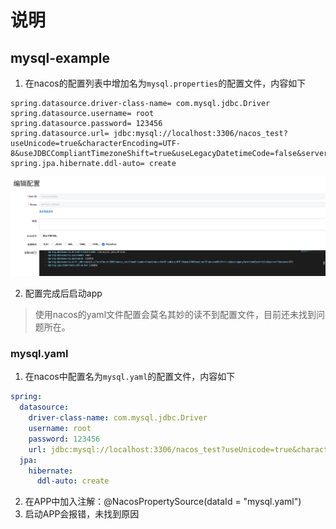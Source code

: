 # 说明
## mysql-example
1. 在nacos的配置列表中增加名为`mysql.properties`的配置文件，内容如下
```properties
spring.datasource.driver-class-name= com.mysql.jdbc.Driver
spring.datasource.username= root
spring.datasource.password= 123456
spring.datasource.url= jdbc:mysql://localhost:3306/nacos_test?useUnicode=true&characterEncoding=UTF-8&useJDBCCompliantTimezoneShift=true&useLegacyDatetimeCode=false&serverTimezone=UTC
spring.jpa.hibernate.ddl-auto= create
```

![nacos-mysql-properties.png](./assets/nacos-mysql-properties.png)

2. 配置完成后启动app

> 使用nacos的yaml文件配置会莫名其妙的读不到配置文件，目前还未找到问题所在。

### mysql.yaml
1. 在nacos中配置名为`mysql.yaml`的配置文件，内容如下
```yaml
spring:
  datasource:
    driver-class-name: com.mysql.jdbc.Driver
    username: root
    password: 123456
    url: jdbc:mysql://localhost:3306/nacos_test?useUnicode=true&characterEncoding=UTF-8&useJDBCCompliantTimezoneShift=true&useLegacyDatetimeCode=false&serverTimezone=UTC
  jpa:
    hibernate:
      ddl-auto: create
```
2. 在APP中加入注解：@NacosPropertySource(dataId = "mysql.yaml")
3. 启动APP会报错，未找到原因
